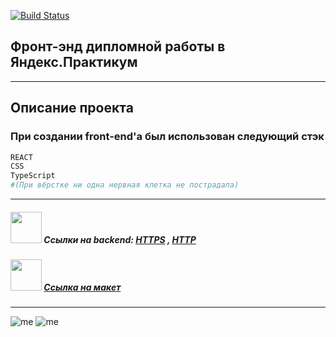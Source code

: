 [![Build Status](https://i.imgur.com/jpIZtTM.png)](https://praktikum.yandex.ru/profile/web/)

## Фронт-энд дипломной работы в Яндекс.Практикум
______________________
## Описание проекта
### При создании front-end'a был использован следующий стэк
```sh
REACT
CSS
TypeScript
#(При вёрстке ни одна нервная клетка не пострадала)
```
______________________
##### <img src="https://images-wixmp-ed30a86b8c4ca887773594c2.wixmp.com/i/d7212fa9-0271-478a-9228-8b40649da9fe/d7qx6ou-6f5bb62f-5b8d-435d-984f-d25099f656e3.gif" width="50"> Ссылки на backend: [HTTPS](https://api.boba.nomoredomains.work/) , [HTTP](http://api.boba.nomoredomains.work/)
##### <img src="https://img1.picmix.com/output/stamp/tiny/6/8/7/7/1257786_07917.gif" width="50"> [Ссылка на макет](https://www.figma.com/file/rN4CjD88kRjwShZWZmTAuy/Diploma-(Copy)?node-id=891%3A3857)

______________________
![me](https://img.shields.io/badge/-©%202021.-blue) ![me](https://img.shields.io/badge/-Vova%20Gridnev-blue)
